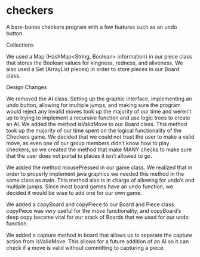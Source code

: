 # checkers
 A bare-bones checkers program with a few features such as an undo button.

Collections

We used a Map (HashMap<String, Boolean> information) in our piece class that stores the Boolean values for kingness, redness, and aliveness.
We also used a Set (ArrayList<Piece> pieces) in order to store pieces in our Board class.


Design Changes

We removed the AI class. Setting up the graphic interface, implementing an undo button, allowing for
multiple jumps, and making sure the program would reject any invalid moves took up the majority of
our time and weren’t up to trying to implement a recursive function and use logic trees to create an AI.
We added the method isValidMove to our Board class. This method took up the majority of our time
spent on the logical functionality of the Checkers game. We decided that we could not trust the user to
make a valid move, as even one of our group members didn’t know how to play checkers, so we created
the method that make MANY checks to make sure that the user does not portal to places it isn’t allowed
to go.

We added the method mousePressed in our game class. We realized that in order to properly
implement java graphics we needed this method in the same class as main. This method also is in charge
of allowing for undo’s and multiple jumps. Since most board games have an undo function, we decided
it would be wise to add one for our own game.

We added a copyBoard and copyPiece to our Board and Piece class. copyPiece was very useful for the
move functionality, and copyBoard’s deep copy became vital for our stack of Boards that we used for
our undo function.

We added a capture method in board that allows us to separate the capture action from isValidMove.
This allows for a future addition of an AI so it can check if a move is valid without committing to
capturing a piece.
